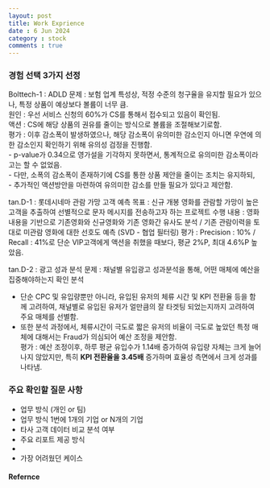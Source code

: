 ```yaml
---
layout: post
title: Work Exprience
date : 6 Jun 2024
category : stock
comments : true
---
```


### 경험 선택 3가지 선정
Bolttech-1 :  ADLD
   문제 : 보험 업계 특성상, 적정 수준의 청구율을 유지할 필요가 있으나, 특정 상품이 예상보다 볼륨이 너무 큼.  
   원인 : 우선 서비스 신청의 60%가 CS를 통해서 접수되고 있음이 확인됨.  
   액션 : CS에 해당 상품의 권유를 줄이는 방식으로 볼륨을 조절해보기로함.  
   평가 : 이후 감소폭이 발생하였으나, 해당 감소폭이 유의미한 감소인지 아니면 우연에 의한 감소인지 확인하기 위해 유의성 검정을 진행함.  
      - p-value가 0.34으로 영가설을 기각하지 못하면서, 통계적으로 유의미한 감소폭이라고는 할 수 없었음.  
      - 다만, 소폭의 감소폭이 존재하기에 CS를 통한 상품 제안을 줄이는 조치는 유지하되,  
      - 추가적인 액션방안을 마련하여 유의미한 감소를 만들 필요가 있다고 제안함.  


tan.D-1 : 롯데시네마 관람 가망 고객 예측
   목표 : 신규 개봉 영화를 관람할 가망이 높은 고객을 추출하여 선별적으로 문자 메시지를 전송하고자 하는 프로젝트 수행
   내용 : 영화 내용을 기반으로 기존영화와 신규영화와 기존 영화간 유사도 분석 / 기존 관람이력을 토대로 미관람 영화에 대한 선호도 예측 (SVD - 협업 필터링)
   평가 : Precision : 10% / Recall : 41%로 단순 VIP고객에게 액션을 취했을 때보다, 평균 2%P, 최대 4.6%P 높았음.

tan.D-2 : 광고 성과 분석
   문제 : 채널별 유입광고 성과분석을 통해, 어떤 매체에 예산을 집중해야하는지 확인
   분석 
   -  단순 CPC 및 유입량뿐만 아니라, 유입된 유저의 체류 시간 및 KPI 전환율 등을 함께 고려하여, 채널별로 유입된 유저가 얼만큼의 잘 타겟팅 되었는지까지 고려하여 주요 매체를 선별함.  
   -  또한 분석 과정에서, 체류시간이 극도로 짧은 유저의 비율이 극도로 높았던 특정 매체에 대해서는 Fraud가 의심되어 예산 조정을 제안함.  
   평가 : 예산 조정이후, 하루 평균 유입수가 1.14배 증가하여 유입량 자체는 크게 늘어나지 않았지만, 특히 **KPI 전환율을 3.45배** 증가하며 효율성 측면에서 크게 성과를 나타냄.
  


### 주요 확인할 질문 사항
   - 업무 방식 (개인 or 팀)
   - 업무 방식 1번에 1개의 기업 or N개의 기업
   - 타사 고객 데이터 비교 분석 여부
   - 주요 리포트 제공 방식
   - 
   - 가장 어려웠던 케이스


#### Refernce
